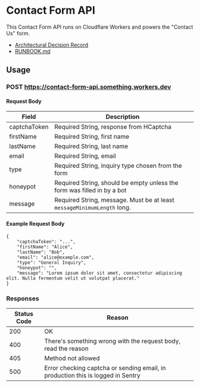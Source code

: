 # Contact Form API

This Contact Form API runs on Cloudflare Workers and powers the "Contact Us" form.
- [Architectural Decision Record](docs/adr)
- [RUNBOOK.md](docs/runbook/RUNBOOK.md)

## Usage

### POST https://contact-form-api.something.workers.dev

#### Request Body

Field | Description
--- | ---
captchaToken | Required String, response from HCaptcha
firstName | Required String, first name
lastName | Required String, last name
email | Required String, email
type | Required String, inquiry type chosen from the form
honeypot | Required String, should be empty unless the form was filled in by a bot
message | Required String, message. Must be at least `messageMinimumLength` long.

#### Example Request Body

```
{
    "captchaToken": "...",
    "firstName": "Alice",
    "lastName": "Bob",
    "email": "alice@example.com",
    "type": "General Inquiry",
    "honeypot": "",
    "message": "Lorem ipsum dolor sit amet, consectetur adipiscing elit. Nulla fermentum velit ut volutpat placerat."
}
```

### Responses

Status Code | Reason
--- | ---
200 | OK
400 | There's something wrong with the request body, read the reason
405 | Method not allowed
500 | Error checking captcha or sending email, in production this is logged in Sentry
